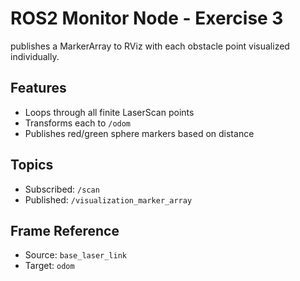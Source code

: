 # ROS2 Monitor Node - Exercise 3
publishes a MarkerArray to RViz with each obstacle point visualized individually.

## Features
- Loops through all finite LaserScan points
- Transforms each to `/odom`
- Publishes red/green sphere markers based on distance

## Topics
- Subscribed: `/scan`
- Published: `/visualization_marker_array`

## Frame Reference
- Source: `base_laser_link`
- Target: `odom`
